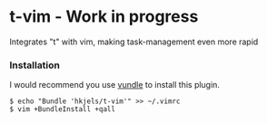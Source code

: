 # t-vim - Work in progress

Integrates "t" with vim, making task-management even more rapid


### Installation

I would recommend you use [vundle](https://github.com/gmarik/vundle) to install
this plugin.

    $ echo "Bundle 'hkjels/t-vim'" >> ~/.vimrc
    $ vim +BundleInstall +qall
